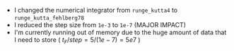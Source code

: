 
- I changed the numerical integrator from `runge_kutta4` to `runge_kutta_fehlberg78`
- I reduced the step size from `1e-3` to `1e-7` (MAJOR IMPACT)
- I'm currently running out of memory due to the huge amount of data that I need to store ( $t_F/step=5/(1e-7)=5e7$ )
